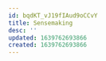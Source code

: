 ```yaml
---
id: bqdKT_vJ19fIAud9oCCvY
title: Sensemaking
desc: ''
updated: 1639762693866
created: 1639762693866
---
```


